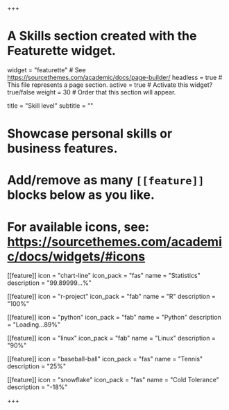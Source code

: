 +++
# A Skills section created with the Featurette widget.
widget = "featurette"  # See https://sourcethemes.com/academic/docs/page-builder/
headless = true  # This file represents a page section.
active = true  # Activate this widget? true/false
weight = 30  # Order that this section will appear.

title = "Skill level"
subtitle = ""

# Showcase personal skills or business features.
# 
# Add/remove as many `[[feature]]` blocks below as you like.
# 
# For available icons, see: https://sourcethemes.com/academic/docs/widgets/#icons

[[feature]]
  icon = "chart-line"
  icon_pack = "fas"
  name = "Statistics"
  description = "99.89999...%"  

[[feature]]
  icon = "r-project"
  icon_pack = "fab"
  name = "R"
  description = "100%"
  
[[feature]]
  icon = "python"
  icon_pack = "fab"
  name = "Python"
  description = "Loading...89%"
  
[[feature]]
  icon = "linux"
  icon_pack = "fab"
  name = "Linux"
  description = "90%"

[[feature]]
  icon = "baseball-ball"
  icon_pack = "fas"
  name = "Tennis"
  description = "25%"

[[feature]]
  icon = "snowflake"
  icon_pack = "fas"
  name = "Cold Tolerance"
  description = "-18%"

+++
